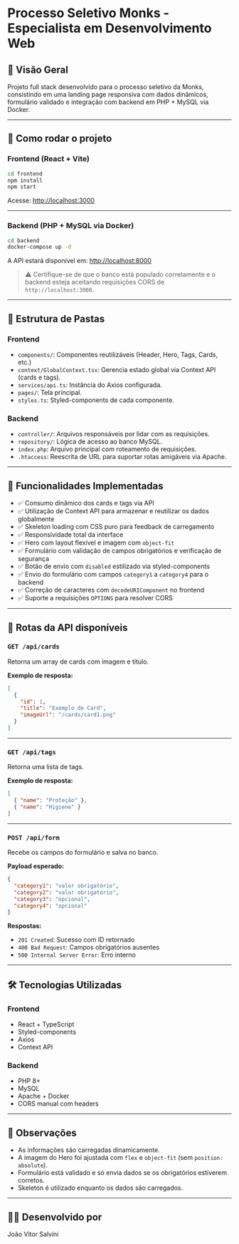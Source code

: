 # Processo Seletivo Monks - Especialista em Desenvolvimento Web

## 🧾 Visão Geral

Projeto full stack desenvolvido para o processo seletivo da Monks, consistindo em uma landing page responsiva com dados dinâmicos, formulário validado e integração com backend em PHP + MySQL via Docker.

---

## 🚀 Como rodar o projeto

### Frontend (React + Vite)

```bash
cd frontend
npm install
npm start
```

Acesse: [http://localhost:3000](http://localhost:3000)

---

### Backend (PHP + MySQL via Docker)

```bash
cd backend
docker-compose up -d
```

A API estará disponível em: [http://localhost:8000](http://localhost:8000)

> ⚠️ Certifique-se de que o banco está populado corretamente e o backend esteja aceitando requisições CORS de `http://localhost:3000`.

---

## 📁 Estrutura de Pastas

### Frontend
- `components/`: Componentes reutilizáveis (Header, Hero, Tags, Cards, etc.)
- `context/GlobalContext.tsx`: Gerencia estado global via Context API (cards e tags).
- `services/api.ts`: Instância do Axios configurada.
- `pages/`: Tela principal.
- `styles.ts`: Styled-components de cada componente.

### Backend
- `controller/`: Arquivos responsáveis por lidar com as requisições.
- `repository/`: Lógica de acesso ao banco MySQL.
- `index.php`: Arquivo principal com roteamento de requisições.
- `.htaccess`: Reescrita de URL para suportar rotas amigáveis via Apache.

---

## 🧪 Funcionalidades Implementadas

- ✅ Consumo dinâmico dos cards e tags via API
- ✅ Utilização de Context API para armazenar e reutilizar os dados globalmente
- ✅ Skeleton loading com CSS puro para feedback de carregamento
- ✅ Responsividade total da interface
- ✅ Hero com layout flexível e imagem com `object-fit`
- ✅ Formulário com validação de campos obrigatórios e verificação de segurança
- ✅ Botão de envio com `disabled` estilizado via styled-components
- ✅ Envio do formulário com campos `category1` a `category4` para o backend
- ✅ Correção de caracteres com `decodeURIComponent` no frontend
- ✅ Suporte a requisições `OPTIONS` para resolver CORS

---

## 📡 Rotas da API disponíveis

### `GET /api/cards`

Retorna um array de cards com imagem e título.

**Exemplo de resposta:**
```json
[
  {
    "id": 1,
    "title": "Exemplo de Card",
    "imageUrl": "/cards/card1.png"
  }
]
```

---

### `GET /api/tags`

Retorna uma lista de tags.

**Exemplo de resposta:**
```json
[
  { "name": "Proteção" },
  { "name": "Higiene" }
]
```

---

### `POST /api/form`

Recebe os campos do formulário e salva no banco.

**Payload esperado:**
```json
{
  "category1": "valor obrigatório",
  "category2": "valor obrigatório",
  "category3": "opcional",
  "category4": "opcional"
}
```

**Respostas:**
- `201 Created`: Sucesso com ID retornado
- `400 Bad Request`: Campos obrigatórios ausentes
- `500 Internal Server Error`: Erro interno

---

## 🛠 Tecnologias Utilizadas

### Frontend
- React + TypeScript
- Styled-components
- Axios
- Context API

### Backend
- PHP 8+
- MySQL
- Apache + Docker
- CORS manual com headers

---

## 📌 Observações

- As informações são carregadas dinamicamente.
- A imagem do Hero foi ajustada com `flex` e `object-fit` (sem `position: absolute`).
- Formulário está validado e só envia dados se os obrigatórios estiverem corretos.
- Skeleton é utilizado enquanto os dados são carregados.

---

## 👨‍💻 Desenvolvido por

João Vitor Salvini
